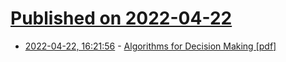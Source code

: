 # [Published on 2022-04-22](index.md)

* [2022-04-22, 16:21:56](https://news.ycombinator.com/item?id=31123683) - [Algorithms for Decision Making [pdf]](https://algorithmsbook.com/files/dm.pdf)
